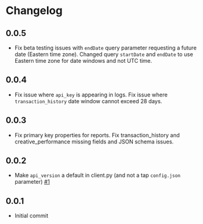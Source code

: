 # Changelog

## 0.0.5
  * Fix beta testing issues with `endDate` query parameter requesting a future date (Eastern time zone). Changed query `startDate` and `endDate` to use Eastern time zone for date windows and not UTC time.

## 0.0.4
  * Fix issue where `api_key` is appearing in logs. Fix issue where `transaction_history` date window cannot exceed 28 days.

## 0.0.3
  * Fix primary key properties for reports. Fix transaction_history and creative_performance missing fields and JSON schema issues.

## 0.0.2
  * Make `api_version` a default in client.py (and not a tap `config.json` parameter) [#1](https://github.com/singer-io/tap-pepperjam/pull/1)

## 0.0.1
  * Initial commit
